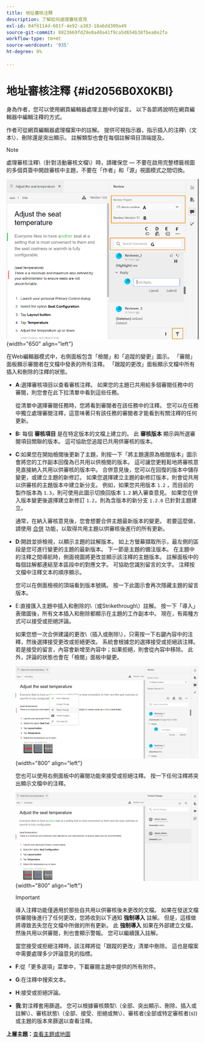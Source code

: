 ```yaml
---
title: 地址審核注釋
description: 了解如何處理審核意見
exl-id: 04f6114d-601f-4e92-a303-18a6dd309a49
source-git-commit: 8823669fd29e8a40a41f9ca5d654b38fbea8e2fa
workflow-type: tm+mt
source-wordcount: '935'
ht-degree: 0%

---
```


# 地址審核注釋 {#id2056B0X0KBI}

身為作者，您可以使用網頁編輯器處理主題中的留言。 以下各節將說明在網頁編輯器中編輯注釋的方式。

作者可從網頁編輯器處理檔案中的註解。 提供可視指示器，指示插入的注釋\（文本\）、刪除還是突出顯示。 註解類型也會在每個註解項目頂端提及。

>[!NOTE]
>
> 處理審核注釋\（針對活動審核文檔\）時，請確保您 — 不要在啟用完整標籤視圖的多個頁簽中開啟審核中主題，不要在「作者」和「源」視圖模式之間切換。

![](images/comments-page-web-editor_cs.png){width="650" align="left"}

在Web編輯器模式中，右側面板包含「檢閱」和「追蹤的變更」圖示。 「審閱」面板顯示審閱者在文檔中發表的所有注釋。 「跟蹤的更改」面板顯示文檔中所有插入和刪除的注釋的狀態。

- **A**:選擇審核項目以查看審核注釋。 如果您的主題已共用給多個審閱任務中的審閱，則您會在此下拉清單中看到這些任務。

   從清單中選擇審閱任務時，您將看到審閱者在該任務中的注釋。 您可以在任務中獨立處理審閱注釋，這意味著只有該任務的審閱者才能看到有關注釋的任何更新。

- **B:** 每個 **審核項目** 是在特定版本的文檔上建立的。 此 **審核版本** 顯示與所選審閱項目關聯的版本。 這可協助您追蹤已共用供審核的版本。

- **C**:如果您在開始檢閱後更新了主題，則按一下「將主題還原為檢閱版本」圖示會將您的工作副本回復為已共用以供檢閱的版本。 這可讓您更輕鬆地將審核意見直接納入共用以供審核的版本中。 合併意見後，您可以在回復的版本中儲存變更，或建立主題的新修訂。 如果您選擇建立主題的新修訂版本，則會從共用以供審核的主題版本中建立新分支。 例如，如果您共用版本 `1.2` ，而目前的製作版本為 `1.3`，則可使用此圖示切換回版本 `1.2` 納入審查意見。 如果您在併入版本變更後選擇建立新修訂 `1.2`，則為含版本的新分支 `1.2.0` 已針對主題建立。

   通常，在納入審核意見後，您會想要合併主題最新版本的變更。 若要這麼做，請使用 [合併](web-editor-features.md#id205DF04E0HS) 功能，以取得共用主題以供審核後進行的所有更新。

- **D**:開啟並排檢視，以顯示主題的註解版本。 如上方螢幕擷取所示，最左側的區段是您可進行變更的主題的最新版本。 下一節是主題的備注版本。 在主題中的注釋之間導航時，側面視圖將更改並顯示該注釋的主題版本。 註解面板中的每個註解都連結至本區段中的對應文字。 可協助您識別留言的文字。 注釋按文檔中注釋文本的順序顯示。

   您可以在側面檢視的頂端看到版本號碼。 按一下此圖示會再次隱藏主題的留言版本。

- E:直接匯入主題中插入和刪除的\（或Strikethrough\）註解。 按一下「導入」表徵圖後，所有文本插入和刪除都顯示在主題的工作副本中。 現在，有兩種方式可以接受或拒絕評論。

   如果您想一次合併建議的更改\（插入或刪除\），只需按一下右鍵內容中的注釋，然後選擇接受更改或拒絕更改。 系統會根據您的選擇接受或拒絕該注釋。 若是接受的留言，內容會新增至內容中；如果拒絕，則會從內容中移除。 此外，評論的狀態也會在「檢閱」面板中變更。

   ![](images/import-comment-accept-web-editor_cs.png){width="800" align="left"}

   您也可以使用右側面板中的審閱功能來接受或拒絕注釋。 按一下任何注釋將突出顯示文檔中的注釋。

   ![](images/changes-tab_cs.png){width="800" align="left"}

   >[!IMPORTANT]
   >
   > 導入注釋功能僅適用於那些自共用以供審核後未更改的文檔。 如果在發送文檔供審閱後進行了任何更改，您將收到以下通知 **強制導入** 註解。 但是，這樣做將導致丟失您在文檔中所做的所有更新。 此 **強制導入** 如果在外部建立文檔，然後共用以供審閱，則也會顯示警報。 您可以繼續匯入註解。

   當您接受或拒絕注釋時，該注釋將從「跟蹤的更改」清單中刪除。 這也是檔案中需要處理多少評論意見的指標。

- **F**:從「更多選項」菜單中，下載審閱主題中提供的所有附件。
- **G**:在注釋中搜索文本。
- **H**:接受或拒絕評論。

- **我**:對注釋套用篩選。 您可以根據審核類型\（全部、突出顯示、刪除、插入或註解\）、審核狀態\（全部、接受、拒絕或無\）、審核者\(全部或特定審核者\(s\)\)或主題的版本來篩選以查看注釋。


**上層主題：**[&#x200B;查看主題或地圖](review.md)
